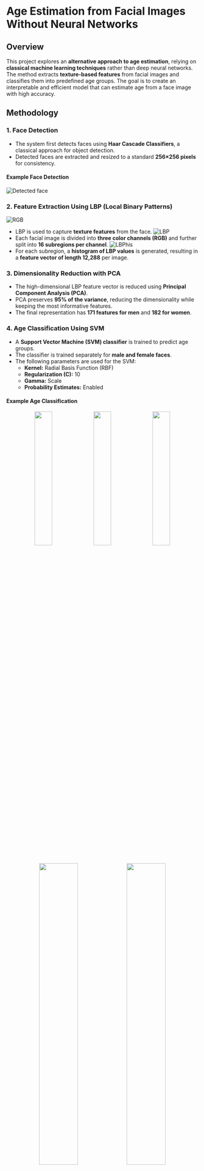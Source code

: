 # Age Estimation from Facial Images Without Neural Networks

## Overview

This project explores an **alternative approach to age estimation**, relying on **classical machine learning techniques** rather than deep neural networks. The method extracts **texture-based features** from facial images and classifies them into predefined age groups. The goal is to create an interpretable and efficient model that can estimate age from a face image with high accuracy.

## Methodology

### 1. **Face Detection**

- The system first detects faces using **Haar Cascade Classifiers**, a classical approach for object detection.
- Detected faces are extracted and resized to a standard **256×256 pixels** for consistency.

#### Example Face Detection

![Detected face](photos/detect.png)

### 2. **Feature Extraction Using LBP (Local Binary Patterns)**
![RGB](photos/rgb.png)
- LBP is used to capture **texture features** from the face.
![LBP](photos/lbp.png)
- Each facial image is divided into **three color channels (RGB)** and further split into **16 subregions per channel**.
![LBPhis](photos/hislbp.png)
- For each subregion, a **histogram of LBP values** is generated, resulting in a **feature vector of length 12,288** per image.

### 3. **Dimensionality Reduction with PCA**

- The high-dimensional LBP feature vector is reduced using **Principal Component Analysis (PCA)**.
- PCA preserves **95% of the variance**, reducing the dimensionality while keeping the most informative features.
- The final representation has **171 features for men** and **182 for women**.

### 4. **Age Classification Using SVM**

- A **Support Vector Machine (SVM) classifier** is trained to predict age groups.
- The classifier is trained separately for **male and female faces**.
- The following parameters are used for the SVM:
  - **Kernel:** Radial Basis Function (RBF)
  - **Regularization (C):** 10
  - **Gamma:** Scale
  - **Probability Estimates:** Enabled

#### Example Age Classification

<p align="center">
  <img src="photos/mlodyibisz.png" width="30%">
  <img src="photos/ibiszstarszy.png" width="30%">
  <img src="photos/ibiszzz.png" width="30%">
  </p>
  <p align="center">
  <img src="photos/sanahsobel.png" width="45%">
  <img src="photos/dowborowie.png" width="45%">
  </p>

## My Accuracy Metric
To better evaluate the model's performance, a custom metric called **My Accuracy** is introduced. This metric gives partial credit to predictions that are close to the correct age group, reflecting the practical impact of small classification errors.

The formula for **My Accuracy** is:

$$
\text{My Accuracy} = \frac{\text{correctly classified samples} + 0.5 \times \text{minor mistakes}}{\text{total number of samples}}
$$

Where:
- **Correctly classified samples** are those predicted in the correct age group.
- **Minor mistakes** are predictions that fall into adjacent age groups, given half the weight of correct classifications.
- **Total number of samples** is the total count of tested images.

This metric provides a more nuanced evaluation, ensuring that slight misclassifications do not overly penalize the model.


## Dataset

- The model is trained on the **UTKFace dataset**, which contains over **20,000 images** of faces with age labels.
- For this project, only **Caucasian subjects** are included, and the dataset is split into predefined **age groups:**
  - **0-6, 7-17, 18-28, 29-35, 36-44, 45-53, 54-62, 63+**

## Results

- The method achieves **high interpretability**, allowing identification of key facial features influencing age prediction. 
- **Wrinkles and hair color** (graying) were identified as major factors in older age groups.
  <p align="center">
  <img src="photos/1.png" width="45%">
  <img src="photos/2.png" width="45%">
  </p>
  <p align="center">
  <img src="photos/3.png" width="45%">
  <img src="photos/4.png" width="45%">
  </p>

- The classifier **performs well on high-resolution images**, but struggles with low-resolution or grayscale images.
  

#### Example Results

  <p align="center">
  <img src="photos/Testing Men Data on Men-Trained Model.png" width="45%">
  <img src="photos/Testing Women Data on Women-Trained Model.png" width="45%">
  </p>

  <p align="center">
  <img src="photos/gender accuracy.png" width="45%">
  </p>
 

## Strengths & Limitations

### ✅ Strengths:

- **Explainability:** Key facial features influencing classification are interpretable.
- **Efficiency:** Faster than deep learning models, as it does not require GPU-intensive training.
- **Generalization:** Works well for the selected dataset and can be adapted to other datasets.


## Future Improvements

- **Experiment with additional feature extraction techniques**, such as **Histogram of Oriented Gradients (HOG)**.
- **Extend the model to different ethnic groups** for better generalization.
- **Explore hybrid approaches combining classical ML with CNNs** to improve performance.

## Acknowledgments

This project utilizes **scikit-learn, OpenCV, NumPy, and matplotlib** for data processing and visualization.

---

**Author:** Włostek Piotr
**Date:** December 2024

